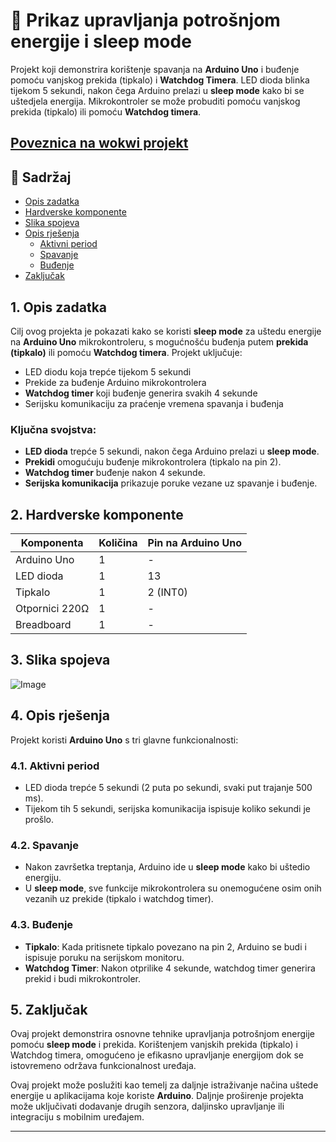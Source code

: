 # 🔁 Prikaz upravljanja potrošnjom energije i sleep mode

Projekt koji demonstrira korištenje spavanja na **Arduino Uno** i buđenje pomoću vanjskog prekida (tipkalo) i **Watchdog Timera**. LED dioda blinka tijekom 5 sekundi, nakon čega Arduino prelazi u **sleep mode** kako bi se uštedjela energija. Mikrokontroler se može probuditi pomoću vanjskog prekida (tipkalo) ili pomoću **Watchdog timera**.

[Poveznica na wokwi projekt](https://wokwi.com/projects/427691329617498113)
---

## 📖 Sadržaj
- [Opis zadatka](#1-opis-zadatka)
- [Hardverske komponente](#2-hardverske-komponente)
- [Slika spojeva](#3-slika-spojeva)
- [Opis rješenja](#4-opis-rješenja)
  - [Aktivni period](#41-aktivni-period)
  - [Spavanje](#42-spavanje)
  - [Buđenje](#43-buđenje)
- [Zaključak](#5-zaključak)

## 1. Opis zadatka
Cilj ovog projekta je pokazati kako se koristi **sleep mode** za uštedu energije na **Arduino Uno** mikrokontroleru, s mogućnošću buđenja putem **prekida (tipkalo)** ili pomoću **Watchdog timera**. Projekt uključuje:
- LED diodu koja trepće tijekom 5 sekundi
- Prekide za buđenje Arduino mikrokontrolera
- **Watchdog timer** koji buđenje generira svakih 4 sekunde
- Serijsku komunikaciju za praćenje vremena spavanja i buđenja

### Ključna svojstva:
- **LED dioda** trepće 5 sekundi, nakon čega Arduino prelazi u **sleep mode**.
- **Prekidi** omogućuju buđenje mikrokontrolera (tipkalo na pin 2).
- **Watchdog timer** buđenje nakon 4 sekunde.
- **Serijska komunikacija** prikazuje poruke vezane uz spavanje i buđenje.

## 2. Hardverske komponente

| Komponenta      | Količina | Pin na Arduino Uno |
|-----------------|----------|--------------------|
| Arduino Uno     | 1        | -                  |
| LED dioda       | 1        | 13                 |
| Tipkalo         | 1        | 2 (INT0)           |
| Otpornici 220Ω  | 1        | -                  |
| Breadboard      | 1        | -                  |

## 3. Slika spojeva
![Image](https://github.com/user-attachments/assets/ccdb0726-b31c-4b04-bcad-2766b9d433c5)


## 4. Opis rješenja

Projekt koristi **Arduino Uno** s tri glavne funkcionalnosti:

### 4.1. Aktivni period
- LED dioda trepće 5 sekundi (2 puta po sekundi, svaki put trajanje 500 ms).
- Tijekom tih 5 sekundi, serijska komunikacija ispisuje koliko sekundi je prošlo.

### 4.2. Spavanje
- Nakon završetka treptanja, Arduino ide u **sleep mode** kako bi uštedio energiju.
- U **sleep mode**, sve funkcije mikrokontrolera su onemogućene osim onih vezanih uz prekide (tipkalo i watchdog timer).

### 4.3. Buđenje
- **Tipkalo**: Kada pritisnete tipkalo povezano na pin 2, Arduino se budi i ispisuje poruku na serijskom monitoru.
- **Watchdog Timer**: Nakon otprilike 4 sekunde, watchdog timer generira prekid i budi mikrokontroler.

## 5. Zaključak
Ovaj projekt demonstrira osnovne tehnike upravljanja potrošnjom energije pomoću **sleep mode** i prekida. Korištenjem vanjskih prekida (tipkalo) i Watchdog timera, omogućeno je efikasno upravljanje energijom dok se istovremeno održava funkcionalnost uređaja. 

Ovaj projekt može poslužiti kao temelj za daljnje istraživanje načina uštede energije u aplikacijama koje koriste **Arduino**. Daljnje proširenje projekta može uključivati dodavanje drugih senzora, daljinsko upravljanje ili integraciju s mobilnim uređajem.

---
